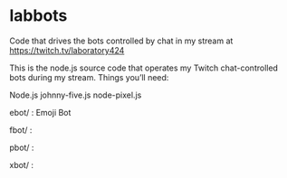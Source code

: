 # labbots
Code that drives the bots controlled by chat in my stream at https://twitch.tv/laboratory424

This is the node.js source code that operates my Twitch chat-controlled bots during my stream. Things you’ll need:

Node.js
johnny-five.js
node-pixel.js


ebot/ : Emoji Bot

fbot/ : 

pbot/ :

xbot/ : 
